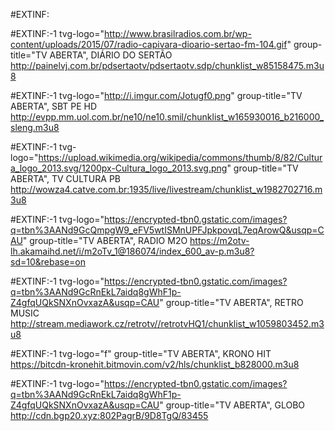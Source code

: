 #EXTINF:

#EXTINF:-1 tvg-logo="http://www.brasilradios.com.br/wp-content/uploads/2015/07/radio-capivara-dioario-sertao-fm-104.gif" group-title="TV ABERTA", DIÁRIO DO SERTÃO
http://painelvj.com.br/pdsertaotv/pdsertaotv.sdp/chunklist_w85158475.m3u8
 
#EXTINF:-1 tvg-logo="http://i.imgur.com/Jotugf0.png" group-title="TV ABERTA", SBT PE HD
http://evpp.mm.uol.com.br/ne10/ne10.smil/chunklist_w165930016_b216000_sleng.m3u8
 
 


#EXTINF:-1 tvg-logo="https://upload.wikimedia.org/wikipedia/commons/thumb/8/82/Cultura_logo_2013.svg/1200px-Cultura_logo_2013.svg.png" group-title="TV ABERTA", TV CULTURA PB
http://wowza4.catve.com.br:1935/live/livestream/chunklist_w1982702716.m3u8
 
#EXTINF:-1 tvg-logo="https://encrypted-tbn0.gstatic.com/images?q=tbn%3AANd9GcQmpgW9_eFV5wtISMnUPFJpkpovqL7eqArowQ&usqp=CAU" group-title="TV ABERTA", RADIO M2O
https://m2otv-lh.akamaihd.net/i/m2oTv_1@186074/index_600_av-p.m3u8?sd=10&rebase=on
 

 
#EXTINF:-1 tvg-logo="https://encrypted-tbn0.gstatic.com/images?q=tbn%3AANd9GcRnEkL7aidq8gWhF1p-Z4gfqUQkSNXnOvxazA&usqp=CAU" group-title="TV ABERTA", RETRO MUSIC
http://stream.mediawork.cz/retrotv//retrotvHQ1/chunklist_w1059803452.m3u8
 
#EXTINF:-1 tvg-logo="f" group-title="TV ABERTA", KRONO HIT
https://bitcdn-kronehit.bitmovin.com/v2/hls/chunklist_b828000.m3u8

 
#EXTINF:-1 tvg-logo="https://encrypted-tbn0.gstatic.com/images?q=tbn%3AANd9GcRnEkL7aidq8gWhF1p-Z4gfqUQkSNXnOvxazA&usqp=CAU" group-title="TV ABERTA", GLOBO
http://cdn.bgp20.xyz:802PagrB/9D8TgQ/83455
 




 





















